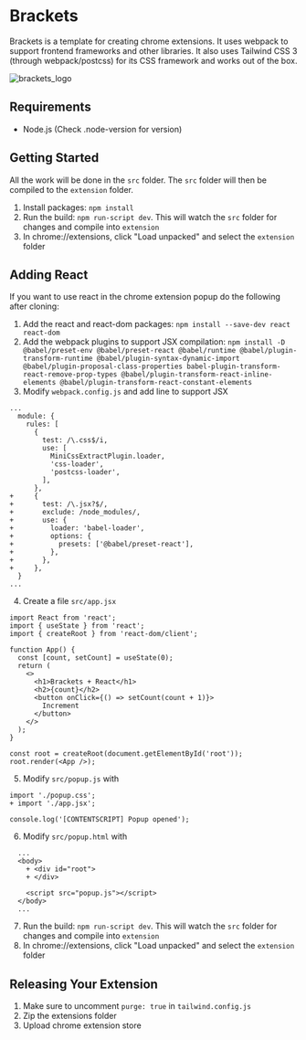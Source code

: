 # Brackets

Brackets is a template for creating chrome extensions. It uses webpack to
support frontend frameworks and other libraries. It also uses Tailwind CSS 3
(through webpack/postcss) for its CSS framework and works out of the box.

![brackets_logo](https://user-images.githubusercontent.com/99235/177054577-1ccaa562-fc34-4b69-a830-8b0308b4189e.png)

## Requirements

- Node.js (Check .node-version for version)

## Getting Started

All the work will be done in the `src` folder. The `src` folder will then be
compiled to the `extension` folder.

1. Install packages: `npm install`
2. Run the build: `npm run-script dev`. This will watch the `src` folder for changes and compile into `extension`
3. In chrome://extensions, click "Load unpacked" and select the `extension` folder

## Adding React

If you want to use react in the chrome extension popup do the following after cloning:

1. Add the react and react-dom packages: `npm install --save-dev react react-dom`
2. Add the webpack plugins to support JSX compilation: `npm install -D @babel/preset-env @babel/preset-react @babel/runtime @babel/plugin-transform-runtime @babel/plugin-syntax-dynamic-import @babel/plugin-proposal-class-properties babel-plugin-transform-react-remove-prop-types @babel/plugin-transform-react-inline-elements @babel/plugin-transform-react-constant-elements`
3. Modify `webpack.config.js` and add line to support JSX
```
...
  module: {
    rules: [
      {
        test: /\.css$/i,
        use: [
          MiniCssExtractPlugin.loader,
          'css-loader',
          'postcss-loader',
        ],
      },
+     {
+       test: /\.jsx?$/,
+       exclude: /node_modules/,
+       use: {
+         loader: 'babel-loader',
+         options: {
+           presets: ['@babel/preset-react'],
+         },
+       },
+     },
  }
...
```

4. Create a file `src/app.jsx`
```
import React from 'react';
import { useState } from 'react';
import { createRoot } from 'react-dom/client';

function App() {
  const [count, setCount] = useState(0);
  return (
    <>
      <h1>Brackets + React</h1>
      <h2>{count}</h2>
      <button onClick={() => setCount(count + 1)}>
        Increment
      </button>
    </>
  );
}

const root = createRoot(document.getElementById('root'));
root.render(<App />);
```

5. Modify `src/popup.js` with
```
import './popup.css';
+ import './app.jsx';

console.log('[CONTENTSCRIPT] Popup opened');
```

6. Modify `src/popup.html` with
```
  ...
  <body>
    + <div id="root">
    + </div>

    <script src="popup.js"></script>
  </body>
  ...
```


7. Run the build: `npm run-script dev`. This will watch the `src` folder for changes and compile into `extension`
8. In chrome://extensions, click "Load unpacked" and select the `extension` folder

## Releasing Your Extension

1. Make sure to uncomment `purge: true` in `tailwind.config.js`
2. Zip the extensions folder
3. Upload chrome extension store
